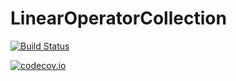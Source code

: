 # LinearOperatorCollection

[![Build Status](https://github.com/JuliaImageRecon/LinearOperatorCollection.jl/actions/workflows/CI.yml/badge.svg?branch=main)](https://github.com/JuliaImageRecon/LinearOperatorCollection.jl/actions/workflows/CI.yml?query=branch%3Amain)

[![codecov.io](http://codecov.io/JuliaImageRecon/LinearOperatorCollection.jl/coverage.svg?branch=master)](http://codecov.io/github/JuliaImageRecon/LinearOperatorCollection.jl?branch=master)
